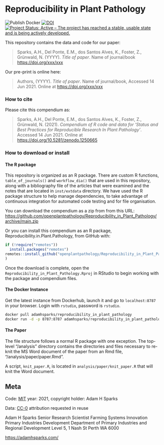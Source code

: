 
<!-- README.md is generated from README.Rmd. Please edit that file -->

# Reproducibility in Plant Pathology

![Publish
Docker](https://github.com/openplantpathology/Reproducibility_in_Plant_Pathology/workflows/Publish%20Docker/badge.svg)
[![DOI](https://zenodo.org/badge/62676177.svg)](https://zenodo.org/badge/latestdoi/62676177)
[![Project Status: Active – The project has reached a stable, usable
state and is being actively
developed.](http://www.repostatus.org/badges/latest/active.svg)](http://www.repostatus.org/#active)

This repository contains the data and code for our paper:

> Sparks, A.H., Del Ponte, E.M., dos Santos Alves, K., Foster, Z.,
> Grünwald, N. (YYYY). *Title of paper*. Name of journal/book
> <https://doi.org/xxx/xxx>

Our pre-print is online here:

> Authors, (YYYY). *Title of paper*. Name of journal/book, Accessed 14
> Jun 2021. Online at <https://doi.org/xxx/xxx>

### How to cite

Please cite this compendium as:

> Sparks, A.H., Del Ponte, E.M., dos Santos Alves, K., Foster, Z.,
> Grünwald, N. (2021). *Compendium of R code and data for ‘Status and
> Best Practices for Reproducible Research In Plant Pathology’*.
> Accessed 14 Jun 2021. Online at
> <https://doi.org/10.5281/zenodo.1250665>

### How to download or install

#### The R package

This repository is organized as an R package. There are custom R
functions, `table_of_journals()` and `workflow_dia()` that are used in
this repository, along with a bibliography file of the articles that
were examined and the notes that are located in `inst/extdata`
directory. We have used the R package structure to help manage
dependencies, to take advantage of continuous integration for automated
code testing and for file organisation.

You can download the compendium as a zip from from this URL:
<https://github.com/openplantpathology/Reproducibility_in_Plant_Pathology/archive/main.zip>

Or you can install this compendium as an R package,
Reproducibility.in.Plant.Pathology, from GitHub with:

``` r
if (!require("remotes"))
  install.packages("remotes")
remotes::install_github("openplantpathology/Reproducibility_in_Plant_Pathology"
)
```

Once the download is complete, open the
`Reproducibility_in_Plant_Pathology.Rproj` in RStudio to begin working
with the package and compendium files.

#### The Docker Instance

Get the latest instance from Dockerhub, launch it and go to
`localhost:8787` in your browser. Login with `rstudio`, password is
`rstudio`.

``` bash
docker pull adamhsparks/reproducibility_in_plant_pathology
docker run -d -p 8787:8787 adamhsparks/reproducibility_in_plant_pathology
```

#### The Paper

The file structure follows a normal R package with one exception. The
top-level “/analysis” directory contains the directories and files
necessary to re-knit the MS Word document of the paper from an Rmd file,
“/analysis/paper/paper.Rmd”.

A script, `knit_paper.R`, is located in `analysis/paper/knit_paper.R`
that will knit the Word document.

## Meta

Code: [MIT](http://opensource.org/licenses/MIT) year: 2021, copyright
holder: Adam H Sparks

Data: [CC-0](http://creativecommons.org/publicdomain/zero/1.0/)
attribution requested in reuse

Adam H Sparks Senior Research Scientist Farming Systems Innovation
Primary Industries Development Department of Primary Industries and
Regional Development Level 5, 1 Nash St Perth WA 6000

<https://adamhsparks.com/>
